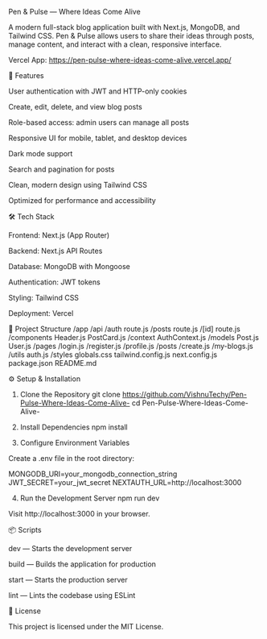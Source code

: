 Pen & Pulse — Where Ideas Come Alive

A modern full-stack blog application built with Next.js, MongoDB, and Tailwind CSS. Pen & Pulse allows users to share their ideas through posts, manage content, and interact with a clean, responsive interface.

Vercel App: https://pen-pulse-where-ideas-come-alive.vercel.app/


🚀 Features

User authentication with JWT and HTTP-only cookies

Create, edit, delete, and view blog posts

Role-based access: admin users can manage all posts

Responsive UI for mobile, tablet, and desktop devices

Dark mode support

Search and pagination for posts

Clean, modern design using Tailwind CSS

Optimized for performance and accessibility

🛠️ Tech Stack

Frontend: Next.js (App Router)

Backend: Next.js API Routes

Database: MongoDB with Mongoose

Authentication: JWT tokens

Styling: Tailwind CSS

Deployment: Vercel

📁 Project Structure
/app
  /api
    /auth
      route.js
    /posts
      route.js
      /[id]
        route.js
  /components
    Header.js
    PostCard.js
  /context
    AuthContext.js
  /models
    Post.js
    User.js
  /pages
    /login.js
    /register.js
    /profile.js
    /posts
      /create.js
      /my-blogs.js
  /utils
    auth.js
  /styles
    globals.css
tailwind.config.js
next.config.js
package.json
README.md

⚙️ Setup & Installation
1. Clone the Repository
git clone https://github.com/VishnuTechy/Pen-Pulse-Where-Ideas-Come-Alive-
cd Pen-Pulse-Where-Ideas-Come-Alive-

2. Install Dependencies
npm install

3. Configure Environment Variables

Create a .env file in the root directory:

MONGODB_URI=your_mongodb_connection_string
JWT_SECRET=your_jwt_secret
NEXTAUTH_URL=http://localhost:3000

4. Run the Development Server
npm run dev


Visit http://localhost:3000 in your browser.

📦 Scripts

dev — Starts the development server

build — Builds the application for production

start — Starts the production server

lint — Lints the codebase using ESLint

📄 License

This project is licensed under the MIT License.